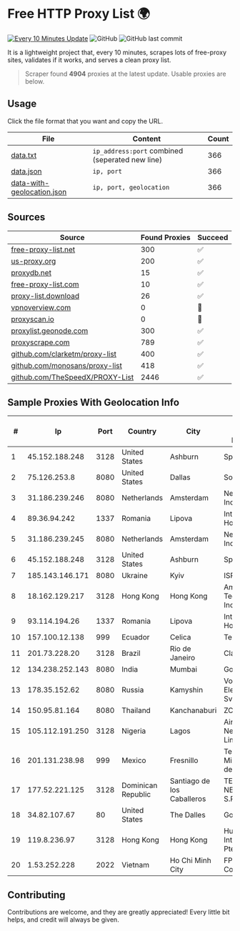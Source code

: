 
# Free HTTP Proxy List 🌍

[![Every 10 Minutes Update](https://github.com/mertguvencli/http-proxy-list/actions/workflows/main.yml/badge.svg?branch=main)](https://github.com/mertguvencli/http-proxy-list/actions/workflows/main.yml)
![GitHub](https://img.shields.io/github/license/mertguvencli/http-proxy-list)
![GitHub last commit](https://img.shields.io/github/last-commit/mertguvencli/http-proxy-list)

It is a lightweight project that, every 10 minutes, scrapes lots of free-proxy sites, validates if it works, and serves a clean proxy list.


> Scraper found **4904** proxies at the latest update. Usable proxies are below.

## Usage

Click the file format that you want and copy the URL.


|File|Content|Count|
|----|-------|-----|
|[data.txt](https://raw.githubusercontent.com/mertguvencli/http-proxy-list/main/proxy-list/data.txt)|`ip_address:port` combined (seperated new line)|366|
|[data.json](https://raw.githubusercontent.com/mertguvencli/http-proxy-list/main/proxy-list/data.json)|`ip, port`|366|
|[data-with-geolocation.json](https://raw.githubusercontent.com/mertguvencli/http-proxy-list/main/proxy-list/data-with-geolocation.json)|`ip, port, geolocation`|366|

## Sources

|Source|Found Proxies|Succeed|
|------|-------------|-------|
|[free-proxy-list.net](https://free-proxy-list.net)|300|✅|
|[us-proxy.org](https://www.us-proxy.org)|200|✅|
|[proxydb.net](http://proxydb.net)|15|✅|
|[free-proxy-list.com](https://free-proxy-list.com/?page=&port=&type%5B%5D=http&type%5B%5D=https&up_time=0&search=Search)|10|✅|
|[proxy-list.download](https://www.proxy-list.download/HTTP)|26|✅|
|[vpnoverview.com](https://vpnoverview.com/privacy/anonymous-browsing/free-proxy-servers)|0|🚫|
|[proxyscan.io](https://www.proxyscan.io)|0|🚫|
|[proxylist.geonode.com](https://proxylist.geonode.com/api/proxy-list?limit=300&page=1&sort_by=lastChecked&sort_type=desc&protocols=http,https)|300|✅|
|[proxyscrape.com](https://api.proxyscrape.com/v2/?request=displayproxies&protocol=http&timeout=10000&country=all&ssl=all&anonymity=all)|789|✅|
|[github.com/clarketm/proxy-list](https://raw.githubusercontent.com/clarketm/proxy-list/master/proxy-list-raw.txt)|400|✅|
|[github.com/monosans/proxy-list](https://raw.githubusercontent.com/monosans/proxy-list/main/proxies/http.txt)|418|✅|
|[github.com/TheSpeedX/PROXY-List](https://raw.githubusercontent.com/TheSpeedX/PROXY-List/master/http.txt)|2446|✅|


## Sample Proxies With Geolocation Info

|#|Ip|Port|Country|City|Internet Service Provider|
|-|--|----|-------|----|-------------------------|
|1|45.152.188.248|3128|United States|Ashburn|Sprint|
|2|75.126.253.8|8080|United States|Dallas|SoftLayer|
|3|31.186.239.246|8080|Netherlands|Amsterdam|NetSkope Inc|
|4|89.36.94.242|1337|Romania|Lipova|Interkvm Host SRL|
|5|31.186.239.245|8080|Netherlands|Amsterdam|NetSkope Inc|
|6|45.152.188.248|3128|United States|Ashburn|Sprint|
|7|185.143.146.171|8080|Ukraine|Kyiv|ISP UTELS|
|8|18.162.129.217|3128|Hong Kong|Hong Kong|Amazon Technologies Inc.|
|9|93.114.194.26|1337|Romania|Lipova|Interkvm Host SRL|
|10|157.100.12.138|999|Ecuador|Celica|Telconet S.A|
|11|201.73.228.20|3128|Brazil|Rio de Janeiro|Claro S.A|
|12|134.238.252.143|8080|India|Mumbai|Google LLC|
|13|178.35.152.62|8080|Russia|Kamyshin|Volgograd Electro Svyaz|
|14|150.95.81.164|8080|Thailand|Kanchanaburi|ZCOM|
|15|105.112.191.250|3128|Nigeria|Lagos|Airtel Networks Limited|
|16|201.131.238.98|999|Mexico|Fresnillo|Telecable del Mineral, S. A. de C.V.|
|17|177.52.221.125|3128|Dominican Republic|Santiago de los Caballeros|TELERY NETWORKS, S.R.L|
|18|34.82.107.67|80|United States|The Dalles|Google LLC|
|19|119.8.236.97|3128|Hong Kong|Hong Kong|Huawei International Pte. Ltd.|
|20|1.53.252.228|2022|Vietnam|Ho Chi Minh City|FPT Telecom Company|



## Contributing

Contributions are welcome, and they are greatly appreciated! Every
little bit helps, and credit will always be given.

